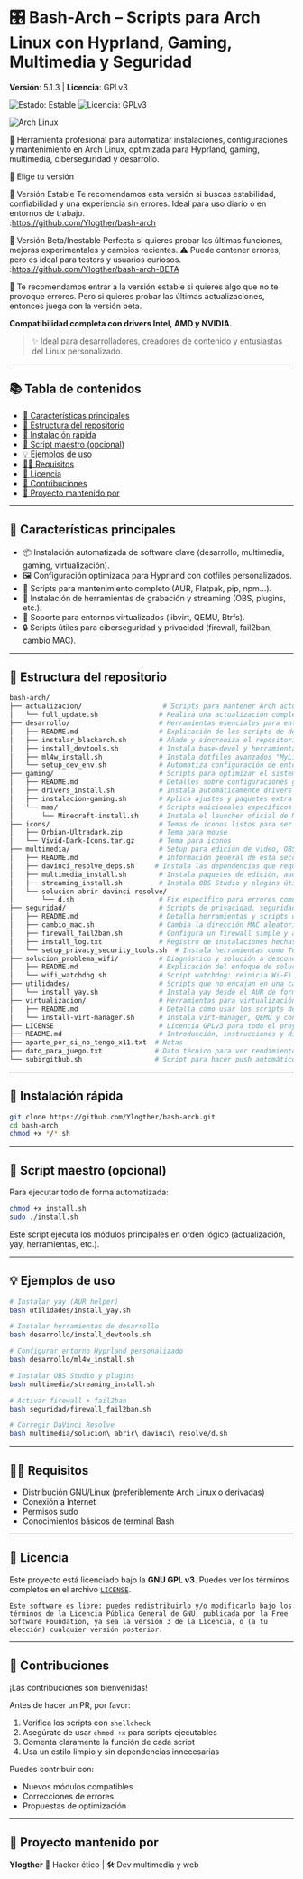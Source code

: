 # 🎛️ Bash-Arch – Scripts para Arch Linux con Hyprland, Gaming, Multimedia y Seguridad

**Versión**: 5.1.3 | **Licencia**: GPLv3  
<p align="left">
  <img src="https://img.shields.io/badge/estado-estable-brightgreen" alt="Estado: Estable" />
  <img src="https://img.shields.io/github/license/Ylogther/bash-arch?color=blue" alt="Licencia: GPLv3" />
  
  ![Arch Linux](https://img.shields.io/badge/compatibilidad-ArchLinux-%236C6C6C?logo=arch-linux&logoColor=white)
</p>

🔧 Herramienta profesional para automatizar instalaciones, configuraciones y mantenimiento en Arch Linux, optimizada para Hyprland, gaming, multimedia, ciberseguridad y desarrollo.

🧭 Elige tu versión

🔹 Versión Estable
Te recomendamos esta versión si buscas estabilidad, confiabilidad y una experiencia sin errores. Ideal para uso diario o en entornos de trabajo.       
:https://github.com/Ylogther/bash-arch

🔸 Versión Beta/Inestable
Perfecta si quieres probar las últimas funciones, mejoras experimentales y cambios recientes. ⚠️ Puede contener errores, pero es ideal para testers y usuarios curiosos.
:https://github.com/Ylogther/bash-arch-BETA

🎯 Te recomendamos entrar a la versión estable si quieres algo que no te provoque errores. Pero si quieres probar las últimas actualizaciones, entonces juega con la versión beta.



**Compatibilidad completa con drivers Intel, AMD y NVIDIA.**

> ✨ Ideal para desarrolladores, creadores de contenido y entusiastas del Linux personalizado.

---

## 📚 Tabla de contenidos

- [🧰 Características principales](#-características-principales)
- [📂 Estructura del repositorio](#-estructura-del-repositorio)
- [🚀 Instalación rápida](#-instalación-rápida)
- [🧪 Script maestro (opcional)](#-script-maestro-opcional)
- [💡 Ejemplos de uso](#-ejemplos-de-uso)
- [🧑‍💻 Requisitos](#-requisitos)
- [📖 Licencia](#-licencia)
- [🤝 Contribuciones](#-contribuciones)
- [🎥 Proyecto mantenido por](#-proyecto-mantenido-por)

---

## 🧰 Características principales

- 📦 Instalación automatizada de software clave (desarrollo, multimedia, gaming, virtualización).
- 🖼️ Configuración optimizada para Hyprland con dotfiles personalizados.
- 🔧 Scripts para mantenimiento completo (AUR, Flatpak, pip, npm...).
- 🎥 Instalación de herramientas de grabación y streaming (OBS, plugins, etc.).
- 🧪 Soporte para entornos virtualizados (libvirt, QEMU, Btrfs).
- 🔒 Scripts útiles para ciberseguridad y privacidad (firewall, fail2ban, cambio MAC).

---

## 📂 Estructura del repositorio

```bash
bash-arch/
├── actualizacion/                    # Scripts para mantener Arch actualizado correctamente
│   └── full_update.sh               # Realiza una actualización completa: sistema + AUR + limpieza
├── desarrollo/                      # Herramientas esenciales para entornos de desarrollo
│   ├── README.md                    # Explicación de los scripts de desarrollo
│   ├── instalar_blackarch.sh        # Añade y sincroniza el repositorio BlackArch para pentesting
│   ├── install_devtools.sh          # Instala base-devel y herramientas de desarrollo estándar
│   ├── ml4w_install.sh              # Instala dotfiles avanzados "MyLinuxForWork" para Hyprland
│   └── setup_dev_env.sh             # Automatiza configuración de entorno dev general (git, zsh, etc.)
├── gaming/                          # Scripts para optimizar el sistema para juegos
│   ├── README.md                    # Detalles sobre configuraciones gaming incluidas
│   ├── drivers_install.sh           # Instala automáticamente drivers NVIDIA, AMD o Intel según hardware
│   ├── instalacion-gaming.sh        # Aplica ajustes y paquetes extra para gaming (gamemode, mangohud, etc.)
│   └── mas/                         # Scripts adicionales específicos para juegos
│       └── Minecraft-install.sh     # Instala el launcher oficial de Minecraft desde el AUR
├── icons/                           # Temas de iconos listos para ser instalados
│   ├── Orbian-Ultradark.zip         # Tema para mouse
│   └── Vivid-Dark-Icons.tar.gz      # Tema para iconos
├── multimedia/                      # Setup para edición de video, OBS y multimedia en general
│   ├── README.md                    # Información general de esta sección
│   ├── davinci_resolve_deps.sh     # Instala las dependencias que requiere DaVinci Resolve en Arch
│   ├── multimedia_install.sh        # Instala paquetes de edición, audio y video (Kdenlive, Audacity, etc.)
│   ├── streaming_install.sh         # Instala OBS Studio y plugins útiles para streamers
│   └── solucion abrir davinci resolve/
│       └── d.sh                     # Fix específico para errores comunes al lanzar DaVinci
├── seguridad/                       # Scripts de privacidad, seguridad y protección de red
│   ├── README.md                    # Detalla herramientas y scripts de esta categoría
│   ├── cambio_mac.sh                # Cambia la dirección MAC aleatoriamente o manualmente
│   ├── firewall_fail2ban.sh         # Configura un firewall simple y activa fail2ban
│   ├── install_log.txt              # Registro de instalaciones hechas (útil para auditoría)
│   └── setup_privacy_security_tools.sh  # Instala herramientas como Tor, ufw, dnscrypt, etc.
├── solucion_problema_wifi/          # Diagnóstico y solución a desconexiones Wi-Fi en Arch
│   ├── README.md                    # Explicación del enfoque de solución
│   └── wifi_watchdog.sh             # Script watchdog: reinicia Wi-Fi si detecta caída de red
├── utilidades/                      # Scripts que no encajan en una categoría específica
│   └── install_yay.sh               # Instala yay desde el AUR de forma segura y limpia
├── virtualizacion/                  # Herramientas para virtualización con virt-manager y QEMU
│   ├── README.md                    # Detalla cómo usar los scripts de esta carpeta
│   └── install-virt-manager.sh      # Instala virt-manager, QEMU y configura libvirtd correctamente
├── LICENSE                          # Licencia GPLv3 para todo el proyecto
├── README.md                        # Introducción, instrucciones y diagrama del repositorio
├── aparte_por_si_no_tengo_x11.txt  # Notas 
├── dato_para_juego.txt             # Dato técnico para ver rendimiento de un juego
└── subirgithub.sh                  # Script para hacer push automático del proyecto a GitHub


````

---

## 🚀 Instalación rápida

```bash
git clone https://github.com/Ylogther/bash-arch.git
cd bash-arch
chmod +x */*.sh
```

---

## 🧪 Script maestro (opcional)

Para ejecutar todo de forma automatizada:

```bash
chmod +x install.sh
sudo ./install.sh
```

Este script ejecuta los módulos principales en orden lógico (actualización, yay, herramientas, etc.).

---

## 💡 Ejemplos de uso

```bash
# Instalar yay (AUR helper)
bash utilidades/install_yay.sh

# Instalar herramientas de desarrollo
bash desarrollo/install_devtools.sh

# Configurar entorno Hyprland personalizado
bash desarrollo/ml4w_install.sh

# Instalar OBS Studio y plugins
bash multimedia/streaming_install.sh

# Activar firewall + fail2ban
bash seguridad/firewall_fail2ban.sh

# Corregir DaVinci Resolve
bash multimedia/solucion\ abrir\ davinci\ resolve/d.sh
```

---

## 🧑‍💻 Requisitos

* Distribución GNU/Linux (preferiblemente Arch Linux o derivadas)
* Conexión a Internet
* Permisos sudo
* Conocimientos básicos de terminal Bash

---

## 📖 Licencia

Este proyecto está licenciado bajo la **GNU GPL v3**. Puedes ver los términos completos en el archivo [`LICENSE`](LICENSE).

```
Este software es libre: puedes redistribuirlo y/o modificarlo bajo los términos de la Licencia Pública General de GNU, publicada por la Free Software Foundation, ya sea la versión 3 de la Licencia, o (a tu elección) cualquier versión posterior.
```

---

## 🤝 Contribuciones

¡Las contribuciones son bienvenidas!

Antes de hacer un PR, por favor:

1. Verifica los scripts con `shellcheck`
2. Asegúrate de usar `chmod +x` para scripts ejecutables
3. Comenta claramente la función de cada script
4. Usa un estilo limpio y sin dependencias innecesarias

Puedes contribuir con:

* Nuevos módulos compatibles
* Correcciones de errores
* Propuestas de optimización

---

## 🎥 Proyecto mantenido por

**Ylogther**
🧠 Hacker ético | 🛠️ Dev multimedia y web
